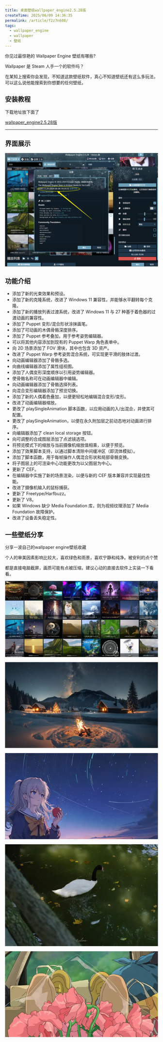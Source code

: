 ```yaml
---
title: 桌面壁纸wallpaper_engine2.5.28版
createTime: 2025/06/09 14:36:35
permalink: /article/f2z7n608/
tags:
  - wallpaper_engine
  - wallpaper
  - 壁纸
---
```


你见过最惊艳的 Wallpaper Engine 壁纸有哪些?

Wallpaper 是 Steam 人手一个的软件吗？

在某知上搜索你会发现，不知道这款壁纸软件，真心不知道壁纸还有这么多玩法，
可以这么说他能搜索到你想要的任何壁纸，

## 安装教程

下载地址放下面了

[wallpaper_engine2.5.28版]()

---

## 界面展示

![alt text](1.png)

## 功能介绍

- 添加了新的光束效果和预设。
- 添加了新的克隆系统，改进了 Windows 11 兼容性，并能够水平翻转每个克隆。
- 添加了新的播放列表过渡系统，改进了 Windows 11 与 27 种基于着色器的过渡动画的兼容性。
- 添加了 Puppet 变形/混合形状涂抹画笔。
- 添加了可动画的木偶骨骼深度排序。
- 添加了 Puppet 参考叠加，用于参考姿势编辑器。
- 可以将其他内容添加到现有的 Puppet Warp 角色表单中。
- 向 2D 场景添加了 FOV 滑块，其中也包含 3D 资产。
- 改进了 Puppet Warp 参考姿势混合系统，可实现更平滑的肢体过渡。
- 向动画编辑器添加了骨骼多选。
- 向曲线编辑器添加了属性组视图。
- 添加了人偶变形深度顺序以引用姿势编辑器。
- 使骨骼名称可在动画编辑器中编辑。
- 向动画编辑器添加了骨骼选择列表。
- 向混合变形编辑器添加了预览切换。
- 添加了新的人偶着色叠加，以便更轻松地编辑混合变形/变形。
- 改进了动画编辑器缩放。
- 更改了 playSingleAnimation 脚本函数，以应用动画的入/出混合，并使其可配置。
- 更改了 playSingleAnimation，以便在永久附加层之前动态地对动画进行排序。
- 向编辑器添加了 clean local storage 按钮。
- 向可调整的合成图层添加了点滤镜选项。
- 将预览模式下的缩放与当前摄像机缩放值相乘，以便于预览。
- 添加了效果脚本支持，以通过脚本清除中间缓冲区（即流体模拟）。
- 添加了脚本函数，用于每帧操作人偶混合形状和局部骨骼变换。
- 将子图层上的可渲染中心功能更改为以父图层为中心。
- 更新了 CEF。
- 在编辑器中实施了新的场景渲染，以便与新的 CEF 版本兼容并实现最佳性能。
- 改进了摄像机输入的鼠标捕获。
- 更新了 Freetype/Harfbuzz。
- 更新了 V8。
- 如果 Windows 缺少 Media Foundation 库，则为视频纹理添加了 Media Foundation 故障保护。
- 改进了设备丢失稳定性。

## 一些壁纸分享

分享一波自己的wallpaper engine壁纸收藏

个人的审美因素影响比较大，喜欢绿色和雨景，喜欢宁静和纯净。被安利的点个赞

都是直接电脑截屏，画质可能有点被压缩，建议心动的直接去软件上实装一下看看。

![alt text](2.png)

![alt text](3.png)

![alt text](4.png)

![alt text](5.png)

![alt text](6.png)